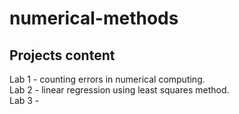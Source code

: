 # numerical-methods
## Projects content
Lab 1 - counting errors in numerical computing.<br>
Lab 2 - linear regression using least squares method.<br>
Lab 3 -
